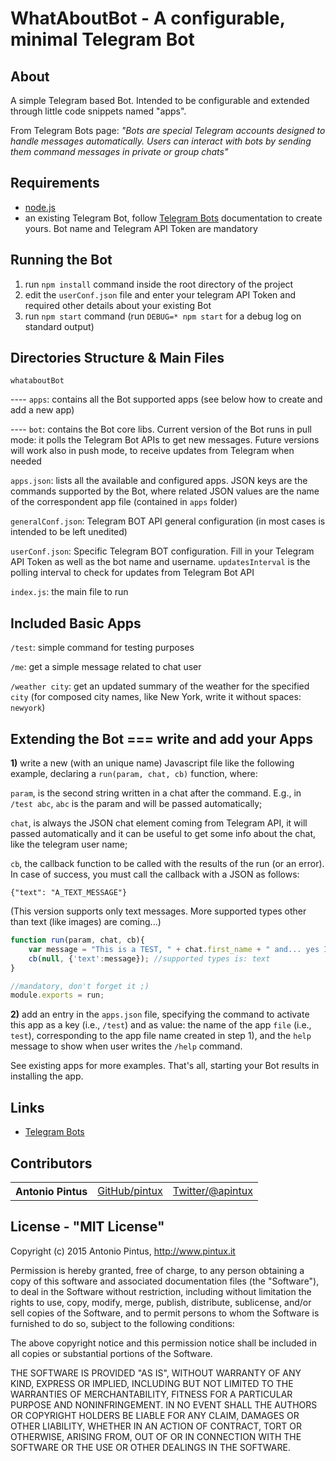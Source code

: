 WhatAboutBot - A configurable, minimal Telegram Bot
==================================


About
-----

A simple Telegram based Bot.
Intended to be configurable and extended through little code snippets
named "apps".

From Telegram Bots page: *"Bots are special Telegram accounts designed to handle messages automatically. Users can interact with bots by sending them command messages in private or group chats"*


Requirements
------------

- [node.js](http://nodejs.org)
- an existing Telegram Bot, follow [Telegram Bots](https://core.telegram.org/bots) documentation to create yours. Bot name and Telegram API Token are mandatory


Running the Bot
---------------

1. run `npm install` command inside the root directory of the project
2. edit the `userConf.json` file and enter your telegram API Token and required other details about your existing Bot
3. run `npm start` command
(run `DEBUG=* npm start` for a debug log on standard output)


Directories Structure & Main Files
----------------------------

`whataboutBot`

---- `apps`: contains all the Bot supported apps (see below how to create and add a new app)

---- `bot`: contains the Bot core libs. Current version of the Bot runs in pull mode: it polls the Telegram Bot APIs to get new messages. Future versions will work also in push mode, to receive updates from Telegram when needed

`apps.json`: lists all the available and configured apps. JSON keys are the commands supported by the Bot, where related JSON values are the name of the correspondent app file (contained in `apps` folder)

`generalConf.json`: Telegram BOT API general configuration (in most cases is intended to be left unedited)

`userConf.json`: Specific Telegram BOT configuration. Fill in your Telegram API Token as well as the bot name and username. `updatesInterval` is the polling interval to check for updates from Telegram Bot API

`index.js`: the main file to run



Included Basic Apps
---------------------------------------------

`/test`: simple command for testing purposes

`/me`: get a simple message related to chat user

`/weather city`: get an updated summary of the weather for the specified `city` (for composed city names, like New York, write it without spaces: `newyork`)


Extending the Bot === write and add your Apps
---------------------------------------------


**1)**  write a new (with an unique name) Javascript file like the following example, declaring a `run(param, chat, cb)` function, where:

`param`, is the second string written in a chat after the command. E.g., in `/test abc`,  `abc` is the param and will be passed automatically;

`chat`, is always the JSON chat element coming from Telegram API, it will passed automatically and it can be useful to get some info about the chat, like the telegram user name;

`cb`, the callback function to be called with the results of the run (or an error). In case of success, you must call the callback with a JSON as follows:
```javscript
{"text": "A_TEXT_MESSAGE"}
```
(This version supports only text messages. More supported types other than text (like images) are coming...)

```javascript
function run(param, chat, cb){
    var message = "This is a TEST, " + chat.first_name + " and... yes I'm working! ;)";
    cb(null, {'text':message}); //supported types is: text
}

//mandatory, don't forget it ;)
module.exports = run;
```



**2)** add an entry in the `apps.json` file, specifying the command to activate this app as a key (i.e., `/test`) and as value: the name of the app `file` (i.e., `test`), corresponding to the app file name created in step 1), and the `help` message to show when user writes the `/help` command.



See existing apps for more examples.
That's all, starting your Bot results in installing the app.




Links
-----

- [Telegram Bots](https://core.telegram.org/bots)

Contributors
------------

<table><tbody>
<tr><th align="left">Antonio Pintus</th><td><a href="https://github.com/pintux">GitHub/pintux</a></td><td><a href="https://twitter.com/apintux">Twitter/@apintux</a></td></tr>

</tbody></table>


License - "MIT License"
-----------------------
Copyright (c) 2015 Antonio Pintus, http://www.pintux.it

Permission is hereby granted, free of charge, to any person obtaining a copy of this software and associated documentation files (the "Software"), to deal in the Software without restriction, including without limitation the rights to use, copy, modify, merge, publish, distribute, sublicense, and/or sell copies of the Software, and to permit persons to whom the Software is furnished to do so, subject to the following conditions:

The above copyright notice and this permission notice shall be included in all copies or substantial portions of the Software.

THE SOFTWARE IS PROVIDED "AS IS", WITHOUT WARRANTY OF ANY KIND, EXPRESS OR IMPLIED, INCLUDING BUT NOT LIMITED TO THE WARRANTIES OF MERCHANTABILITY, FITNESS FOR A PARTICULAR PURPOSE AND NONINFRINGEMENT. IN NO EVENT SHALL THE AUTHORS OR COPYRIGHT HOLDERS BE LIABLE FOR ANY CLAIM, DAMAGES OR OTHER LIABILITY, WHETHER IN AN ACTION OF CONTRACT, TORT OR OTHERWISE, ARISING FROM, OUT OF OR IN CONNECTION WITH THE SOFTWARE OR THE USE OR OTHER DEALINGS IN THE SOFTWARE.

